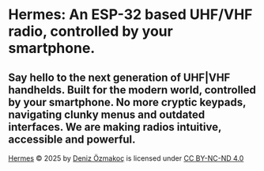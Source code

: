 # Hermes: An ESP-32 based UHF/VHF radio, controlled by your smartphone.

## Say hello to the next generation of UHF|VHF handhelds. Built for the modern world, controlled by your smartphone. No more cryptic keypads, navigating clunky menus and outdated interfaces. We are making radios intuitive, accessible and powerful.

<a href="https://github.com/ta3dns/Hermes">Hermes</a> © 2025 by <a href="https://github.com/ta3dns">Deniz Özmakoç</a> is licensed under <a href="https://creativecommons.org/licenses/by-nc-nd/4.0/">CC BY-NC-ND 4.0</a><img src="https://mirrors.creativecommons.org/presskit/icons/cc.svg" alt="" style="max-width: 1em;max-height:1em;margin-left: .2em;"><img src="https://mirrors.creativecommons.org/presskit/icons/by.svg" alt="" style="max-width: 1em;max-height:1em;margin-left: .2em;"><img src="https://mirrors.creativecommons.org/presskit/icons/nc.svg" alt="" style="max-width: 1em;max-height:1em;margin-left: .2em;"><img src="https://mirrors.creativecommons.org/presskit/icons/nd.svg" alt="" style="max-width: 1em;max-height:1em;margin-left: .2em;">
